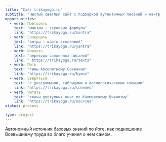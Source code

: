 ```yaml
---
title: "Сайт trikayoga.ru"
subtitle: "Чистый светлый сайт с подборкой аутентичных писаний и мантр, а также с авторскими чертами и бхаджанами."
opportunities:
  - verb: Повторять
    text: "мантры — звуковые формулы"
    link: "https://trikayoga.ru/mantra"
  - verb: Созерцать
    text: "янтры — карты вселенной"
    link: "https://trikayoga.ru/yantra"
  - verb: Изучать
    text: "переводы священных писаний"
    link: " https://trikayoga.ru/texts"
  - verb: Петь
    text: "гимы Абсолютному Сознанию"
    link: "https://trikayoga.ru/hymns"
  - verb: Сверяться
    text: "с диаграммами, таблицами и космологическими схемами"
    link: "https://trikayoga.ru/schemes"
  - verb: Читать
    text: "сканы доступных книг по Кашмирскому Шиваизму"
    link: "https://trikayoga.ru/sources"
status: process

type: project
---
```


Автономный источник базовых знаний по йоге, как подношение Всевышнему труда во благо учения о нём самом.
